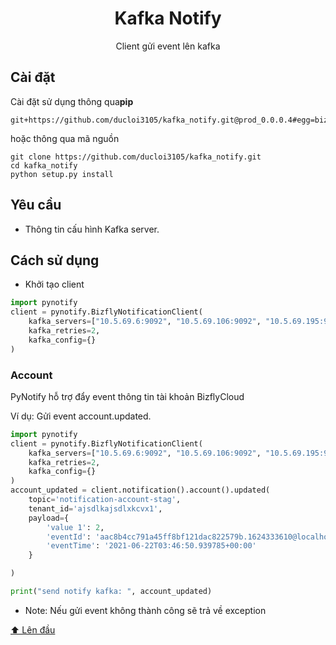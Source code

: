 <h1 align="center" id="top">Kafka Notify</h1>
<p align="center">Client gửi event lên kafka</p>

## Cài đặt

Cài đặt sử dụng thông qua**pip**

    git+https://github.com/ducloi3105/kafka_notify.git@prod_0.0.0.4#egg=bizfly_kafka_notification

hoặc thông qua mã nguồn
    
    git clone https://github.com/ducloi3105/kafka_notify.git
    cd kafka_notify
    python setup.py install 

## Yêu cầu

- Thông tin cấu hình Kafka server.

## Cách sử dụng
- Khởi tạo client

```python  
import pynotify
client = pynotify.BizflyNotificationClient(
    kafka_servers=["10.5.69.6:9092", "10.5.69.106:9092", "10.5.69.195:9092"],
    kafka_retries=2,
    kafka_config={}
)
```

<h3 id="account">Account</h3>
PyNotify hỗ trợ đẩy event thông tin tài khoản BizflyCloud

Ví dụ: Gửi event account.updated.

```python
import pynotify
client = pynotify.BizflyNotificationClient(
    kafka_servers=["10.5.69.6:9092", "10.5.69.106:9092", "10.5.69.195:9092"],
    kafka_retries=2,
    kafka_config={}
)
account_updated = client.notification().account().updated(
    topic='notification-account-stag',
    tenant_id='ajsdlkajsdlxkcvx1',
    payload={
        'value 1': 2,
        'eventId': 'aac8b4cc791a45ff8bf121dac822579b.1624333610@localhost',
        'eventTime': '2021-06-22T03:46:50.939785+00:00'
    }

)

print("send notify kafka: ", account_updated)
```
- Note: Nếu gửi event không thành công sẽ trả về exception

[⬆ Lên đầu](#top)
